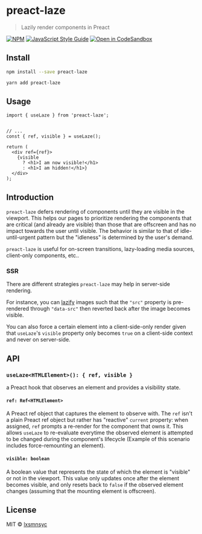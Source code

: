 # preact-laze

> Lazily render components in Preact

[![NPM](https://img.shields.io/npm/v/preact-laze.svg)](https://www.npmjs.com/package/preact-laze) [![JavaScript Style Guide](https://badgen.net/badge/code%20style/airbnb/ff5a5f?icon=airbnb)](https://github.com/airbnb/javascript) [![Open in CodeSandbox](https://img.shields.io/badge/Open%20in-CodeSandbox-blue?style=flat-square&logo=codesandbox)](https://codesandbox.io/s/github/lxsmnsyc/laze/tree/main/examples/preact-laze)

## Install

```bash
npm install --save preact-laze
```

```bash
yarn add preact-laze
```

## Usage

```tsx
import { useLaze } from 'preact-laze';


// ...
const { ref, visible } = useLaze();

return (
  <div ref={ref}>
    {visible
      ? <h1>I am now visible!</h1>
      : <h1>I am hidden!</h1>}
  </div>
);
```

## Introduction

`preact-laze` defers rendering of components until they are visible in the viewport. This helps our pages to prioritize rendering the components that are critical (and already are visible) than those that are offscreen and has no impact towards the user until visible. The behavior is similar to that of idle-until-urgent pattern but the "idleness" is determined by the user's demand.

`preact-laze` is useful for on-screen transitions, lazy-loading media sources, client-only components, etc..

### SSR

There are different strategies `preact-laze` may help in server-side rendering.

For instance, you can [lazify](https://web.dev/browser-level-image-lazy-loading/#how-do-i-handle-browsers-that-don't-yet-support-lazy-loading) images such that the `"src"` property is pre-rendered through `"data-src"` then reverted back after the image becomes visible.

You can also force a certain element into a client-side-only render given that `useLaze`'s `visible` property only becomes `true` on a client-side context and never on server-side.

## API

### `useLaze<HTMLElement>(): { ref, visible }`

a Preact hook that observes an element and provides a visibility state.

#### `ref: Ref<HTMLElement>`

A Preact ref object that captures the element to observe with. The `ref` isn't a plain Preact ref object but rather has "reactive" `current` property: when assigned, `ref` prompts a re-render for the component that owns it. This allows `useLaze` to re-evaluate everytime the observed element is attempted to be changed during the component's lifecycle (Example of this scenario includes force-remounting an element).

#### `visible: boolean`

A boolean value that represents the state of which the element is "visible" or not in the viewport. This value only updates once after the element becomes visible, and only resets back to `false` if the observed element changes (assuming that the mounting element is offscreen).

## License

MIT © [lxsmnsyc](https://github.com/lxsmnsyc)
